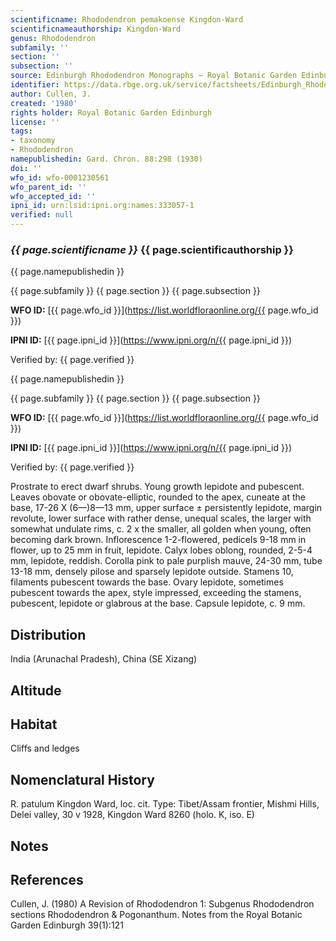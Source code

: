 ```yaml
---
scientificname: Rhododendron pemakoense Kingdon-Ward
scientificnameauthorship: Kingdon-Ward
genus: Rhododendron
subfamily: ''
section: ''
subsection: ''
source: Edinburgh Rhododendron Monographs – Royal Botanic Garden Edinburgh
identifier: https://data.rbge.org.uk/service/factsheets/Edinburgh_Rhododendron_Monographs.xhtml
author: Cullen, J.
created: '1980'
rights holder: Royal Botanic Garden Edinburgh
license: ''
tags:
- taxonomy
- Rhododendron
namepublishedin: Gard. Chron. 88:298 (1930)
doi: ''
wfo_id: wfo-0001230561
wfo_parent_id: ''
wfo_accepted_id: ''
ipni_id: urn:lsid:ipni.org:names:333057-1
verified: null
---
```

### _{{ page.scientificname }}_ {{ page.scientificauthorship }}
 {{ page.namepublishedin }}

{{ page.subfamily }} {{ page.section }} {{ page.subsection }}

**WFO ID:** [{{ page.wfo_id }}](https://list.worldfloraonline.org/{{ page.wfo_id }})

**IPNI ID:** [{{ page.ipni_id }}](https://www.ipni.org/n/{{ page.ipni_id }})

Verified by: {{ page.verified }}

 {{ page.namepublishedin }}

{{ page.subfamily }} {{ page.section }} {{ page.subsection }}

**WFO ID:** [{{ page.wfo_id }}](https://list.worldfloraonline.org/{{ page.wfo_id }})

**IPNI ID:** [{{ page.ipni_id }}](https://www.ipni.org/n/{{ page.ipni_id }})

Verified by: {{ page.verified }}



Prostrate to erect dwarf shrubs. Young growth lepidote and pubescent. Leaves obovate or obovate-elliptic, rounded to the apex, cuneate at the base, 17-26 X (6—)8—13 mm, upper surface ± persistently lepidote, margin revolute, lower surface with rather dense, unequal scales, the larger with somewhat undulate rims, c. 2 x the smaller, all golden when young, often becoming dark brown. Inflorescence 1-2-flowered, pedicels 9-18 mm in flower, up to 25 mm in fruit, lepidote. Calyx lobes oblong, rounded, 2-5-4 mm, lepidote, reddish. Corolla pink to pale purplish mauve, 24-30 mm, tube 13-18 mm, densely pilose and sparsely lepidote outside. Stamens 10, filaments pubescent towards the base. Ovary lepidote, sometimes pubescent towards the apex, style impressed, exceeding the stamens, pubescent, lepidote or glabrous at the base. Capsule lepidote, c. 9 mm.

## Distribution
India (Arunachal Pradesh), China (SE Xizang)

## Altitude


## Habitat
Cliffs and ledges

## Nomenclatural History
R. patulum Kingdon Ward, loc. cit. Type: Tibet/Assam frontier, Mishmi Hills, Delei valley, 30 v 1928, Kingdon Ward 8260 (holo. K, iso. E)
                       
## Notes


## References

Cullen, J. (1980) A Revision of Rhododendron 1: Subgenus Rhododendron sections Rhododendron & Pogonanthum. Notes from the Royal Botanic Garden Edinburgh 39(1):121

